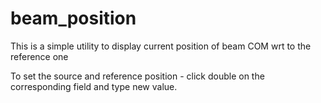 # beam_position
This is a simple utility to display current position of beam COM wrt to the reference one

To set the source and reference position - click double on the corresponding field and type new value.  